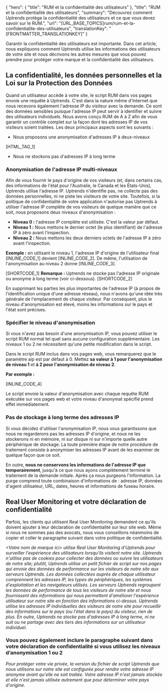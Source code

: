 {
  "hero": {
    "title": "RUM et la confidentialité des utilisateurs"
  },
  "title": "RUM et la confidentialité des utilisateurs",
  "summary": "Découvrez comment Uptrends protège la confidentialité des utilisateurs et ce que vous devez savoir sur le RUM.",
  "url": "[URL_BASE_TOPICS]rum/rum-et-la-confidentialite-des-utilisateurs",
  "translationKey": "[FRONTMATTER_TRANSLATIONKEY]"
}

Garantir la confidentialité des utilisateurs est importante. Dans cet article, nous expliquons comment Uptrends utilise les informations des utilisateurs de votre site et nous décrivons les autres mesures que vous pouvez prendre pour protéger votre marque et la confidentialité des utilisateurs.

## La confidentialité, les données personnelles et la Loi sur la Protection des Données

Quand un utilisateur accède à votre site, le script RUM dans vos pages envoie une requête à Uptrends. C'est dans la nature même d'Internet que nous recevons également l'adresse IP du visiteur avec la demande. Ce sont des données sensibles puisque l'adresse IP peut servir à identifier et suivre des utilisateurs individuels. Nous avons conçu RUM de A à Z afin de vous garantir un contrôle complet sur la façon dont les adresses IP de vos visiteurs soient traitées. Les deux principaux aspects sont les suivants :

-   Nous proposons une anonymisation d'adresses IP à deux-niveaux

[HTML_TAG_1]

-   Nous ne stockons pas d'adresses IP à long terme

### Anonymisation de l'adresse IP multi-niveaux

Afin de vous fournir le pays d'origine de vos visiteurs (et, dans certains cas, des informations de l'état pour l'Australie, le Canada et les États-Unis), Uptrends utilise l'adresse IP. Uptrends n'identifie pas, ne collecte pas des données personnelles, ni ne piste les visiteurs de votre site. Toutefois, si la politique de confidentialité de votre application n'autorise pas Uptrends à utiliser l'adresse IP complète de vos visiteurs de quelque manière que ce soit, nous proposons deux niveaux d'anonymisation :

-   **Niveau 0 :** l'adresse IP complète est utilisée. C'est la valeur par défaut.
-   **Niveau 1 :** Nous mettons le dernier octet (le plus identifiant) de l'adresse IP à zéro avant l'inspection.
-   **Niveau 2 :** Nous mettons les deux derniers octets de l'adresse IP à zéro avant l'inspection.

**Exemple :** en utilisant le niveau 1, l'adresse IP d'origine de l'utilisateur final [INLINE_CODE_1] devient [INLINE_CODE_2]. De même, l'utilisation de l'anonymisation au niveau 2 donne [INLINE_CODE_3].

[SHORTCODE_1]
**Remarque :** Uptrends ne stocke pas l'adresse IP originale ou anonyme à long terme (voir ci-dessous).
[SHORTCODE_2]

En supprimant les parties les plus importantes de l'adresse IP (à propos de l'identification unique d'une adresse réseau), nous n'avons qu'une idée très générale de l'emplacement de chaque visiteur. Par conséquent, plus le niveau d'anonymisation est élevé, moins les informations sur le pays et l'état sont précises.

### Spécifier le niveau d'anonymisation

Si vous n'avez pas besoin d'une anonymisation IP, vous pouvez utiliser le script RUM normal tel quel sans aucune configuration supplémentaire. Les niveaux 1 ou 2 ne nécessitent qu'une petite modification dans le script.

Dans le script RUM inclus dans vos pages web, vous remarquerez que le paramètre aip est par défaut à 0. Mettez **sa valeur à 1 pour l'anonymisation de niveau 1** et **à 2 pour l'anonymisation de niveau 2**.

**Par exemple :**

[INLINE_CODE_4]

Le script envoie la valeur d'anonymisation avec chaque requête RUM exécutée sur vos pages web et votre niveau d'anonymat spécifié prend effet immédiatement.

### Pas de stockage à long terme des adresses IP

Si vous décidez d'utiliser l'anonymisation IP, nous vous garantissons que nous ne regarderons pas les adresses IP d'origine, et nous ne les stockerons ni en mémoire, ni sur disque ni sur n'importe quelle autre périphérique de stockage. La toute première étape de notre procédure de traitement consiste à anonymiser les adresses IP avant de les examiner de quelque façon que ce soit.

En outre, **nous ne conservons les informations de l'adresse IP que temporairement**, jusqu'à ce que nous ayons complètement terminé le traitement de la demande initiale. Après ça nous purgeons l'information. La purge comprend toute combinaison d'informations de : adresse IP, données d'agent utilisateur, URL, dates, heures et informations de fuseau horaire.

## Real User Monitoring et votre déclaration de confidentialité

Parfois, les clients qui utilisent Real User Monitoring demandent ce qu'ils doivent ajouter à leur déclaration de confidentialité sur leur site web. Même si nous ne sommes pas des avocats, nous vous conseillons néanmoins de copier et coller le paragraphe suivant dans votre politique de confidentialité.

*&lt;Votre nom de marque ici&gt; utilise Real User Monitoring d'Uptrends pour surveiller l'expérience des utilisateurs lorsqu'ils visitent notre site. Uptrends n'utilise pas de cookies pour collecter des données ou suivre les utilisateurs de notre site; plutôt, Uptrends utilise un petit fichier de script sur nos pages qui envoie des données de performance sur les visiteurs de notre site aux serveurs Uptrends. Les données collectées auprès de chaque utilisateur comprennent les adresses IP, les types de périphériques, les systèmes d'exploitation et les navigateurs utilisés. Les serveurs Uptrends regroupent les données de performance de tous les visiteurs de notre site et nous fournissent des informations qui nous permettent d'améliorer l'expérience utilisateur sur notre site en fonction des informations ci-dessus. Uptrends utilise les adresses IP individuelles des visiteurs de notre site pour recueillir des informations sur le pays (ou l'état dans le pays) du visiteur, rien de plus. En outre, Uptrends ne stocke pas d'adresses IP à long terme, ni ne suit ou ne partage avec des tiers des informations sur un utilisateur individuel.*

### Vous pouvez également inclure le paragraphe suivant dans votre déclaration de confidentialité si vous utilisez les niveaux d’anonymisation 1 ou 2

*Pour protéger votre vie privée, la version du fichier de script Uptrends que nous utilisons sur notre site est configurée pour rendre votre adresse IP anonyme avant qu'elle ne soit traitée. Votre adresse IP n'est jamais stockée et elle n'est jamais utilisée autrement que pour déterminer votre pays d'origine.*
